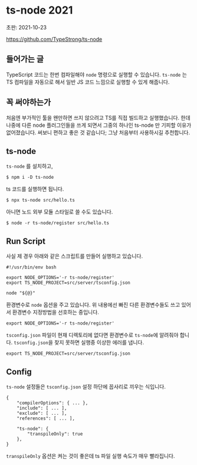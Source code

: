 # ts-node 2021

초판: 2021-10-23

<https://github.com/TypeStrong/ts-node>

## 들어가는 글

TypeScript 코드는 한번 컴파일해야 `node` 명령으로 실행할 수 있습니다.
`ts-node` 는 TS 컴파일을 자동으로 해서 일반 JS 코드 느낌으로 실행할 수 있게 해줍니다.

## 꼭 써야하는가

처음엔 부가적인 툴을 왠만하면 쓰지 않으려고 TS를 직접 빌드하고 실행했습니다.
한데 나중에 다른 node 플러그인들을 쓰게 되면서 그중의 하나인 ts-node 만 기피할 이유가 없어졌습니다.
써보니 편하고 좋은 것 같습니다;
그냥 처음부터 사용하시길 추천합니다.

## ts-node

`ts-node` 를 설치하고,

    $ npm i -D ts-node

ts 코드를 실행하면 됩니다.

    $ npx ts-node src/hello.ts

아니면 노드 외부 모듈 스타일로 쓸 수도 있습니다.

    $ node -r ts-node/register src/hello.ts

## Run Script

사실 제 경우 아래와 같은 스크립트를 만들어 실행하고 있습니다.

    #!/usr/bin/env bash

    export NODE_OPTIONS='-r ts-node/register'
    export TS_NODE_PROJECT=src/server/tsconfig.json
    
    node "${@}"

환경변수로 `node` 옵션을 주고 있습니다.
위 내용에선 빠진 다른 환경변수들도 쓰고 있어서 환경변수 지정방법을 선호하는 중입니다.

    export NODE_OPTIONS='-r ts-node/register'

`tsconfig.json` 파일이 현재 디렉토리에 없다면 환경변수로 `ts-node`에 알려줘야 합니다.
`tsconfig.json`을 찾지 못하면 실행중 이상한 에러를 냅니다.

    export TS_NODE_PROJECT=src/server/tsconfig.json

## Config

`ts-node` 설정들은 `tsconfig.json` 설정 하단에 꼽사리로 끼우는 식입니다.

    {
        "compilerOptions": { ... },
        "include": [ ... ],
        "exclude": [ ... ],
        "references": [ ... ],

        "ts-node": {
            "transpileOnly": true
        },
    }

`transpileOnly` 옵션은 켜는 것이 좋은데 ts 파일 실행 속도가 매우 빨라집니다.
